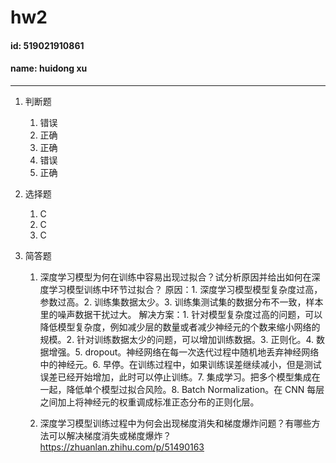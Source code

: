 # hw2
#### id: 519021910861
#### name: huidong xu
------

1. 判断题
	1. 错误
	2. 正确
	3. 正确
	4. 错误
	5. 正确

2. 选择题
	1. C
	2. C
	3. C

3. 简答题
	1. 深度学习模型为何在训练中容易出现过拟合？试分析原因并给出如何在深度学习模型训练中环节过拟合？
	原因：1. 深度学习模型模型复杂度过高，参数过高。2. 训练集数据太少。3. 训练集测试集的数据分布不一致，样本里的噪声数据干扰过大。
	解决方案：1. 针对模型复杂度过高的问题，可以降低模型复杂度，例如减少层的数量或者减少神经元的个数来缩小网络的规模。2. 针对训练数据太少的问题，可以增加训练数据。3. 正则化。4. 数据增强。5. dropout。神经网络在每一次迭代过程中随机地丢弃神经网络中的神经元。6. 早停。在训练过程中，如果训练误差继续减小，但是测试误差已经开始增加，此时可以停止训练。7. 集成学习。把多个模型集成在一起，降低单个模型过拟合风险。8. Batch Normalization。在 CNN 每层之间加上将神经元的权重调成标准正态分布的正则化层。

	2. 深度学习模型训练过程中为何会出现梯度消失和梯度爆炸问题？有哪些方法可以解决梯度消失或梯度爆炸？
	https://zhuanlan.zhihu.com/p/51490163